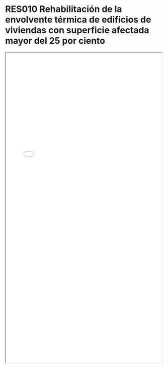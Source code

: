 
# RES010  Rehabilitación de la envolvente térmica de edificios de viviendas con superficie afectada mayor del 25  por ciento

<iframe src="../RES010  Rehabilitación de la envolvente térmica de edificios de viviendas con superficie afectada mayor del 25  por ciento.pdf" width="100%" height="1000px"></iframe>

